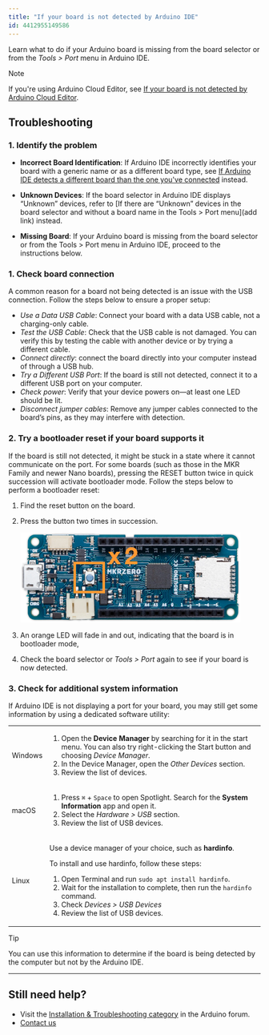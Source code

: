 ```yaml
---
title: "If your board is not detected by Arduino IDE"
id: 4412955149586
---
```


Learn what to do if your Arduino board is missing from the board selector or from the _Tools > Port_ menu in Arduino IDE.

> [!NOTE]
> If you're using Arduino Cloud Editor, see [If your board is not detected by Arduino Cloud Editor](https://support.arduino.cc/hc/en-us/articles/360018131160-If-your-board-is-not-detected-by-Arduino-Cloud-Editor).

## Troubleshooting

### 1. Identify the problem

* **Incorrect Board Identification**: If Arduino IDE incorrectly identifies your board with a generic name or as a different board type, see [If Arduino IDE detects a different board than the one you've connected](https://support.arduino.cc/hc/en-us/articles/12070802257436-If-Arduino-IDE-detects-a-different-board-than-the-one-you-ve-connected) instead.

* **Unknown Devices**: If the board selector in Arduino IDE displays “Unknown” devices, refer to [If there are “Unknown” devices in the board selector and without a board name in the Tools > Port menu](add link) instead.

* **Missing Board**: If your Arduino board is missing from the board selector or from the Tools > Port menu in Arduino IDE, proceed to the instructions below.

### 1. Check board connection

A common reason for a board not being detected is an issue with the USB connection. Follow the steps below to ensure a proper setup:

* *Use a Data USB Cable*: Connect your board with a data USB cable, not a charging-only cable.
* *Test the USB Cable*: Check that the USB cable is not damaged. You can verify this by testing the cable with another device or by trying a different cable.
* *Connect directly*: connect the board directly into your computer instead of through a USB hub.
* *Try a Different USB Port*: If the board is still not detected, connect it to a different USB port on your computer.
* *Check power*: Verify that your device powers on—at least one LED should be lit.
* *Disconnect jumper cables*: Remove any jumper cables connected to the board’s pins, as they may interfere with detection.

### 2. Try a bootloader reset if your board supports it

If the board is still not detected, it might be stuck in a state where it cannot communicate on the port. For some boards (such as those in the MKR Family and newer Nano boards), pressing the RESET button twice in quick succession will activate bootloader mode. Follow the steps below to perform a bootloader reset:

1. Find the reset button on the board.

2. Press the button two times in succession.

   ![The RESET button on Arduino Zero with an "x2" label graphic.](img/zero-reset-button-double.png)

3. An orange LED will fade in and out, indicating that the board is in bootloader mode,

4. Check the board selector or _Tools > Port_ again to see if your board is now detected.

### 3. Check for additional system information

If Arduino IDE is not displaying a port for your board, you may still get some information by using a dedicated software utility:

<table>
  <tbody>
    <tr>
      <td>Windows</td>
      <td>
        <ol>
         <li>Open the <b>Device Manager</b> by searching for it in the start menu. You can also try right-clicking the Start button and choosing <i>Device Manager</i>.</li>
         <li>In the Device Manager, open the <i>Other Devices</i> section.</li>
         <li>Review the list of devices.</li>
        </ol>
      </td>
    </tr>
    <tr>
      <td>macOS</td>
      <td>
        <ol>
         <li>Press <code>⌘</code> + <code>Space</code> to open Spotlight. Search for the <b>System Information</b> app and open it.</li>
         <li>Select the <i>Hardware > USB</i> section.</li>
         <li>Review the list of USB devices.</li>
        </ol>
      </td>
    </tr>
    <tr>
      <td>Linux</td>
      <td>
        <p>Use a device manager of your choice, such as <b>hardinfo</b>.</p>
        <p>To install and use hardinfo, follow these steps:</p>
        <ol>
         <li>Open Terminal and run <code>sudo apt install hardinfo</code>.</li>
         <li>Wait for the installation to complete, then run the <code>hardinfo</code> command.</li>
         <li>Check <i>Devices > USB Devices</i></li>
         <li>Review the list of USB devices.</li>
        </ol>
    </tr>
  </tbody>
</table>

> [!TIP]
> You can use this information to determine if the board is being detected by the computer but not by the Arduino IDE.

---

## Still need help?

* Visit the [Installation & Troubleshooting category](https://forum.arduino.cc/c/18) in the Arduino forum.
* [Contact us](https://www.arduino.cc/en/contact-us/)
